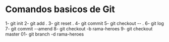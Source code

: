 # Comandos basicos de Git

1- git init   <!--Inicializar el repositorio -->
2- git add .  <!--Preparar para la captura -->
3- git reset . <!-- -->
4- git commit <!--Capturar los archivos del repositorio -->
5- git checkout -- . <!--Vuelve a recontruir hasta la ultima vez que se guardo -->
6- git log <!--Lista el estado de los commit -->
7- git commit --amend <!--para editar el mensaje del ultimo commit-->
8- git checkout -b rama-heroes <!--Para crear una nueva rama --> 
9- git checkout master <!--Para cambiar de ramas -->
01- git branch -d rama-heroes <!--Para eliminar una rama-->